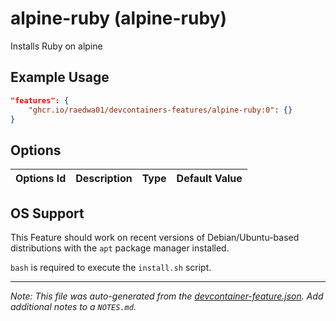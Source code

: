 
# alpine-ruby (alpine-ruby)

Installs Ruby on alpine 

## Example Usage

```json
"features": {
    "ghcr.io/raedwa01/devcontainers-features/alpine-ruby:0": {}
}
```

## Options

| Options Id | Description | Type | Default Value |
|-----|-----|-----|-----|




## OS Support

This Feature should work on recent versions of Debian/Ubuntu-based distributions with the `apt` package manager installed.

`bash` is required to execute the `install.sh` script.

---

_Note: This file was auto-generated from the [devcontainer-feature.json](https://github.com/raedwa01/devcontainers-features/blob/main/src/alpine-ruby/devcontainer-feature.json).  Add additional notes to a `NOTES.md`._
